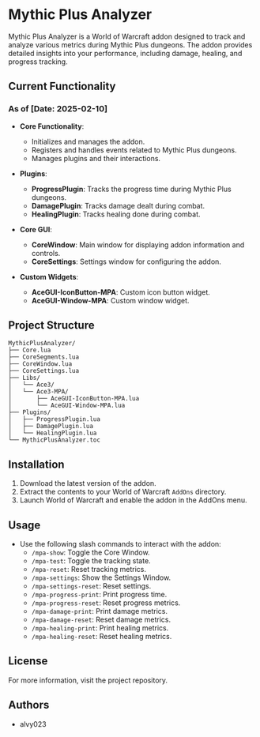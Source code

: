 # Mythic Plus Analyzer

Mythic Plus Analyzer is a World of Warcraft addon designed to track and analyze various metrics during Mythic Plus dungeons. The addon provides detailed insights into your performance, including damage, healing, and progress tracking.

## Current Functionality

### As of [Date: 2025-02-10]
- **Core Functionality**:
  - Initializes and manages the addon.
  - Registers and handles events related to Mythic Plus dungeons.
  - Manages plugins and their interactions.

- **Plugins**:
  - **ProgressPlugin**: Tracks the progress time during Mythic Plus dungeons.
  - **DamagePlugin**: Tracks damage dealt during combat.
  - **HealingPlugin**: Tracks healing done during combat.

- **Core GUI**:
  - **CoreWindow**: Main window for displaying addon information and controls.
  - **CoreSettings**: Settings window for configuring the addon.

- **Custom Widgets**:
  - **AceGUI-IconButton-MPA**: Custom icon button widget.
  - **AceGUI-Window-MPA**: Custom window widget.

## Project Structure
```
MythicPlusAnalyzer/
├── Core.lua
├── CoreSegments.lua
├── CoreWindow.lua
├── CoreSettings.lua
├── Libs/
│   └── Ace3/
│   └── Ace3-MPA/
│       ├── AceGUI-IconButton-MPA.lua
│       └── AceGUI-Window-MPA.lua
├── Plugins/
│   ├── ProgressPlugin.lua
│   ├── DamagePlugin.lua
│   └── HealingPlugin.lua
└── MythicPlusAnalyzer.toc
```

## Installation

1. Download the latest version of the addon.
2. Extract the contents to your World of Warcraft `AddOns` directory.
3. Launch World of Warcraft and enable the addon in the AddOns menu.

## Usage

- Use the following slash commands to interact with the addon:
  - `/mpa-show`: Toggle the Core Window.
  - `/mpa-test`: Toggle the tracking state.
  - `/mpa-reset`: Reset tracking metrics.
  - `/mpa-settings`: Show the Settings Window.
  - `/mpa-settings-reset`: Reset settings.
  - `/mpa-progress-print`: Print progress time.
  - `/mpa-progress-reset`: Reset progress metrics.
  - `/mpa-damage-print`: Print damage metrics.
  - `/mpa-damage-reset`: Reset damage metrics.
  - `/mpa-healing-print`: Print healing metrics.
  - `/mpa-healing-reset`: Reset healing metrics.

## License

For more information, visit the project repository.

## Authors

- alvy023